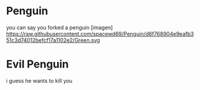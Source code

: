 # Penguin
you can say you forked a penguin
[imagen] https://raw.githubusercontent.com/spacewd69/Penguin/d6f768904e9eafb351c3d74012befcf17a1102e2/Green.svg
# Evil Penguin
i guess he wants to kill you
